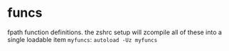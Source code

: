 # funcs

fpath function definitions. the zshrc setup will zcompile all of these into a single loadable item
`myfuncs`: `autoload -Uz myfuncs`

